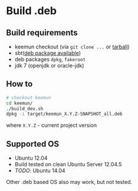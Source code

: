 # Build .deb

## Build requirements

* keemun checkout (via `git clone ...` or [tarball](https://github.com/maizy/zaglushka/archive/master.tar.gz))
* sbt([deb package available](http://www.scala-sbt.org/0.13/tutorial/Installing-sbt-on-Linux.html))
* deb packages `dpkg`, `fakeroot`
* jdk 7 (openjdk or oracle-jdk)

## How to

```bash
# checkout keemun
cd keemun/
./build_dev.sh
dpkg -i target/keemun_X.Y.Z-SNAPSHOT_all.deb
```
where `X.Y.Z` - current project version

## Supported OS

* Ubuntu 12.04
 * Build tested on clean Ubuntu Server 12.04.5
* *TODO*: Ubuntu 14.04

Other .deb based OS also may work, but not tested.
